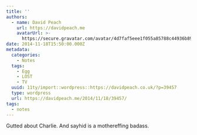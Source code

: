 ```yaml
---
title: ''
authors:
  - name: David Peach
    url: https://davidpeach.me
    avatarUrl: >-
      https://secure.gravatar.com/avatar/4d7faf5eee1f055a85788c44936b8995eaab6dfb004e7854ec747ccb272e91ee?s=96&d=mm&r=g
date: 2014-11-18T15:50:00.000Z
metadata:
  categories:
    - Notes
  tags:
    - Egg
    - LOST
    - TV
  uuid: 11ty/import::wordpress::https://davidpeach.co.uk/?p=39457
  type: wordpress
  url: https://davidpeach.me/2014/11/18/39457/
tags:
  - notes
---
```

Gutted about Charlie. And sayhid is a mothereffing badass.